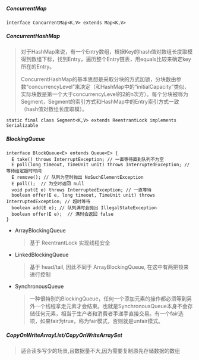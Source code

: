 ##### ConcurrentMap

```
interface ConcurrentMap<K,V> extends Map<K,V>
```

##### ConcurrentHashMap

> 对于HashMap来说，有一个Entry数组，根据Key的hash值对数组长度取模得到数组下标，找到Entry，遍历整个Entry链表，用equals比较来确定key所在的Entry。
>
> ConcurrentHashMap的基本思想是采取分块的方式加锁，分块数由参数“concurrencyLevel”来决定（和HashMap中的“initialCapacity”类似，实际块数是第一个大于concurrencyLevel的2的n次方）。每个分块被称为Segment，Segment的索引方式和HashMap中的Entry索引方式一致（hash值对数组长度取模）。

```
static final class Segment<K,V> extends ReentrantLock implements Serializable
```

##### BlockingQueue

``` 
interface BlockQueue<E> entends Queue<E> {
  E take() throws InterruptException; // 一直等待直到队列不为空
  E poll(long timeout, TimeUnit unit) throws InterruptedException; // 等待给定超时时间
  E remove(); // 队列为空时抛出 NoSuchElementException
  E poll();  // 为空时返回 null
  void put(E e) throws InterruptedException; // 一直等待
  boolean offer(E e, long timeout, TimeUnit unit) throws InterruptedException; // 超时等待
  boolean add(E e); // 队列满时会抛出 IllegalStateException
  boolean offer(E e);  // 满时会返回 false 
}
```

* ArrayBlockingQueue

  > 基于 ReentrantLock 实现线程安全

* LinkedBlockingQueue 

  > 基于 head/tail, 因此不同于 ArrayBlockingQueue, 在这中有两把锁来进行控制  

* SynchronousQueue

  > 一种很特别的BlockingQueue，任何一个添加元素的操作都必须等到另外一个线程拿走元素才会结束。也就是SynchronousQueue本身不会存储任何元素，相当于生产者和消费者手递手直接交易。有一个fair选项，如果fair为true，称为fair模式，否则就是unfair模式。

##### CopyOnWriteArrayList/CopyOnWriteArraySet

> 适合读多写少的场景,且数据量不大,因为需要复制原先存储数据的数组 

